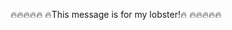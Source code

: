 :fire::fire::fire::fire::fire:
:fire:This message is for my lobster!:fire:
:fire::fire::fire::fire::fire:
